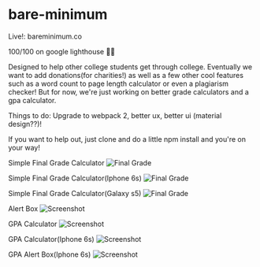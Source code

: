 # bare-minimum

Live!: bareminimum.co

100/100 on google lighthouse 🎉🎉

Designed to help other college students get through college. Eventually we want to add donations(for charities!) as well as a few other cool features such as a word count to page length calculator or even a plagiarism checker! But for now, we're just working on better grade calculators and a gpa calculator.

Things to do: Upgrade to webpack 2, better ux, better ui (material design??)!

If you want to help out, just clone and do a little npm install and you're on your way!


Simple Final Grade Calculator
![Final Grade](https://github.com/Chrischuck/bare-minimum/blob/master/src/assets/screenshots/finalGrade.png)

Simple Final Grade Calculator(Iphone 6s)
![Final Grade](https://github.com/Chrischuck/bare-minimum/blob/master/src/assets/screenshots/finalGrade6s.png)

Simple Final Grade Calculator(Galaxy s5)
![Final Grade](https://github.com/Chrischuck/bare-minimum/blob/master/src/assets/screenshots/finalGradeS5.png)

Alert Box
![Screenshot](https://github.com/Chrischuck/bare-minimum/blob/master/src/assets/screenshots/finalGradeModal.png)

GPA Calculator
![Screenshot](https://github.com/Chrischuck/bare-minimum/blob/master/src/assets/screenshots/gpa.png)

GPA Calculator(Iphone 6s)
![Screenshot](https://github.com/Chrischuck/bare-minimum/blob/master/src/assets/screenshots/gpaCalc6s.png)

GPA Alert Box(Iphone 6s)
![Screenshot](https://github.com/Chrischuck/bare-minimum/blob/master/src/assets/screenshots/gpaCalcModal6s.png)
